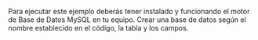 Para ejecutar este ejemplo deberás tener instalado y funcionando el motor de Base de Datos MySQL en tu equipo. Crear una base de datos según el nombre establecido en el código, la tabla y los campos.
